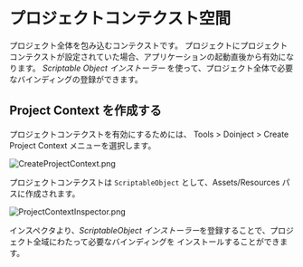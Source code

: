 # プロジェクトコンテクスト空間

プロジェクト全体を包み込むコンテクストです。
プロジェクトにプロジェクトコンテクストが設定されていた場合、アプリケーションの起動直後から有効になります。
*Scriptable Object インストーラー* を使って、プロジェクト全体で必要なバインディングの登録ができます。


## Project Context を作成する

プロジェクトコンテクストを有効にするためには、
<ui-path>Tools > Doinject > Create Project Context</ui-path>
メニューを選択します。

![CreateProjectContext.png](CreateProjectContext.png)

プロジェクトコンテクストは ```ScriptableObject``` として、<path>Assets/Resources</path> パスに作成されます。

![ProjectContextInspector.png](ProjectContextInspector.png)

インスペクタより、*ScriptableObject インストーラー*を登録することで、プロジェクト全域にわたって必要なバインディングを
インストールすることができます。